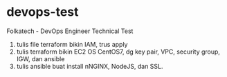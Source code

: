 # devops-test
Folkatech - DevOps Engineer Technical Test

1. tulis file terraform bikin IAM, trus apply
2. tulis terraform bikin EC2 OS CentOS7, dg key pair, VPC, security group, IGW, dan ansible
3. tulis ansible buat install nNGINX, NodeJS, dan SSL.
